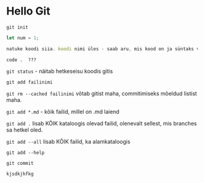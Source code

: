 # Hello Git

`git init`

```javascript
let num = 1;

natuke koodi siia. koodi nimi üles - saab aru, mis kood on ja süntaks vastavalt
```

`code .  ???`


`git status` - näitab hetkeseisu koodis gitis

`git add failinimi`

`git rm --cached failinimi` võtab gitist maha, commitimiseks mõeldud listist maha.

`git add *.md` - kõik failid, millel on .md laiend

`git add .` lisab KÕIK kataloogis olevad failid, olenevalt sellest, mis branches sa hetkel oled.

`git add --all` lisab KÕIK failid, ka alamkataloogis

`git add --help`

`git commit`

`kjsdkjhfkg`